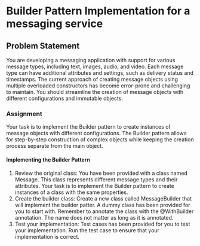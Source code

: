 # Builder Pattern Implementation for a messaging service

## Problem Statement

You are developing a messaging application with support for various message types, including text, images, audio, and
video. Each message type can have additional attributes and settings, such as delivery status and timestamps. The
current approach of creating message objects using multiple overloaded constructors has become error-prone and
challenging to maintain. You should streamline the creation of message objects with different configurations and
immutable objects.

### Assignment

Your task is to implement the Builder pattern to create instances of message objects with different configurations. The
Builder pattern allows for step-by-step construction of complex objects while keeping the creation process separate from
the main object.

#### Implementing the Builder Pattern

1. Review the original class: You have been provided with a class named Message. This class represents different message
   types and their attributes. Your task is to implement the Builder pattern to create instances of a class with the
   same properties.
2. Create the builder class: Create a new class called MessageBuilder that will implement the builder patter. A dummy
   class has been provided for you to start with. Remember to annotate the class with the @WithBuilder annotation. The
   name does not matter as long as it is annotated.
3. Test your implementation: Test cases has been provided for you to test your implementation. Run the test case to
   ensure that your implementation is correct.